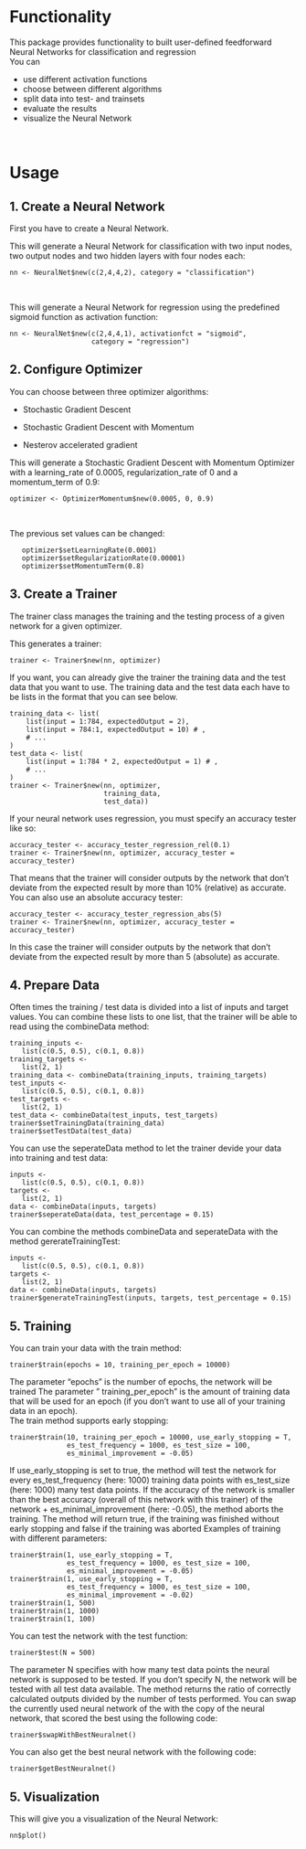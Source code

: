 # Functionality

This package provides functionality to built user-defined feedforward
Neural Networks for classification and regression <br> You can

-   use different activation functions
-   choose between different algorithms
-   split data into test- and trainsets
-   evaluate the results
-   visualize the Neural Network

<br>

# Usage

## 1. Create a Neural Network

First you have to create a Neural Network.

This will generate a Neural Network for classification with two input
nodes, two output nodes and two hidden layers with four nodes each:

`nn <- NeuralNet$new(c(2,4,4,2), category = "classification")`

<br>

This will generate a Neural Network for regression using the predefined
sigmoid function as activation function:

    nn <- NeuralNet$new(c(2,4,4,1), activationfct = "sigmoid", 
                        category = "regression")

## 2. Configure Optimizer

You can choose between three optimizer algorithms:

-   Stochastic Gradient Descent

-   Stochastic Gradient Descent with Momentum

-   Nesterov accelerated gradient

This will generate a Stochastic Gradient Descent with Momentum Optimizer
with a learning_rate of 0.0005, regularization_rate of 0 and a
momentum_term of 0.9:

`optimizer <- OptimizerMomentum$new(0.0005, 0, 0.9)`

<br>

The previous set values can be changed:

       optimizer$setLearningRate(0.0001)
       optimizer$setRegularizationRate(0.00001)
       optimizer$setMomentumTerm(0.8)

## 3. Create a Trainer

The trainer class manages the training and the testing process of a
given network for a given optimizer.

This generates a trainer:

    trainer <- Trainer$new(nn, optimizer)

If you want, you can already give the trainer the training data and the
test data that you want to use. The training data and the test data each
have to be lists in the format that you can see below.

    training_data <- list(
        list(input = 1:784, expectedOutput = 2),
        list(input = 784:1, expectedOutput = 10) # ,
        # ...
    )
    test_data <- list(
        list(input = 1:784 * 2, expectedOutput = 1) # ,
        # ...
    )
    trainer <- Trainer$new(nn, optimizer,
                           training_data,
                           test_data))

If your neural network uses regression, you must specify an accuracy
tester like so:

    accuracy_tester <- accuracy_tester_regression_rel(0.1)
    trainer <- Trainer$new(nn, optimizer, accuracy_tester = accuracy_tester)

That means that the trainer will consider outputs by the network that
don’t deviate from the expected result by more than 10% (relative) as
accurate. <br> You can also use an absolute accuracy tester:

    accuracy_tester <- accuracy_tester_regression_abs(5)
    trainer <- Trainer$new(nn, optimizer, accuracy_tester = accuracy_tester)

In this case the trainer will consider outputs by the network that don’t
deviate from the expected result by more than 5 (absolute) as accurate.

## 4. Prepare Data

Often times the training / test data is divided into a list of inputs
and target values. You can combine these lists to one list, that the
trainer will be able to read using the combineData method:

    training_inputs <-
       list(c(0.5, 0.5), c(0.1, 0.8))
    training_targets <-
       list(2, 1)
    training_data <- combineData(training_inputs, training_targets)
    test_inputs <-
       list(c(0.5, 0.5), c(0.1, 0.8))
    test_targets <-
       list(2, 1)
    test_data <- combineData(test_inputs, test_targets)
    trainer$setTrainingData(training_data)
    trainer$setTestData(test_data)

You can use the seperateData method to let the trainer devide your data
into training and test data:

    inputs <-
       list(c(0.5, 0.5), c(0.1, 0.8))
    targets <-
       list(2, 1)
    data <- combineData(inputs, targets)
    trainer$seperateData(data, test_percentage = 0.15)

You can combine the methods combineData and seperateData with the method
gererateTrainingTest:

    inputs <-
       list(c(0.5, 0.5), c(0.1, 0.8))
    targets <-
       list(2, 1)
    data <- combineData(inputs, targets)
    trainer$generateTrainingTest(inputs, targets, test_percentage = 0.15)

## 5. Training

You can train your data with the train method:

    trainer$train(epochs = 10, training_per_epoch = 10000)

The parameter “epochs” is the number of epochs, the network will be
trained The parameter ” training_per_epoch” is the amount of training
data that will be used for an epoch (if you don’t want to use all of
your training data in an epoch). <br> The train method supports early
stopping:

    trainer$train(10, training_per_epoch = 10000, use_early_stopping = T,
                  es_test_frequency = 1000, es_test_size = 100,
                  es_minimal_improvement = -0.05)

If use_early_stopping is set to true, the method will test the network
for every es_test_frequency (here: 1000) training data points with
es_test_size (here: 1000) many test data points. If the accuracy of the
network is smaller than the best accuracy (overall of this network with
this trainer) of the network + es_minimal_improvement (here: -0.05), the
method aborts the training. The method will return true, if the training
was finished without early stopping and false if the training was
aborted Examples of training with different parameters:

    trainer$train(1, use_early_stopping = T,
                  es_test_frequency = 1000, es_test_size = 100,
                  es_minimal_improvement = -0.05)
    trainer$train(1, use_early_stopping = T,
                  es_test_frequency = 1000, es_test_size = 100,
                  es_minimal_improvement = -0.02)
    trainer$train(1, 500)
    trainer$train(1, 1000)
    trainer$train(1, 100)

You can test the network with the test function:

    trainer$test(N = 500)

The parameter N specifies with how many test data points the neural
network is supposed to be tested. If you don’t specify N, the network
will be tested with all test data available. The method returns the
ratio of correctly calculated outputs divided by the number of tests
performed. You can swap the currently used neural network of the with
the copy of the neural network, that scored the best using the following
code:

    trainer$swapWithBestNeuralnet()

You can also get the best neural network with the following code:

    trainer$getBestNeuralnet()

## 5. Visualization

This will give you a visualization of the Neural Network:

    nn$plot()
